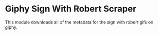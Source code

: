 # Giphy Sign With Robert Scraper

This module downloads all of the metadata for the sign with robert gifs on giphy.
